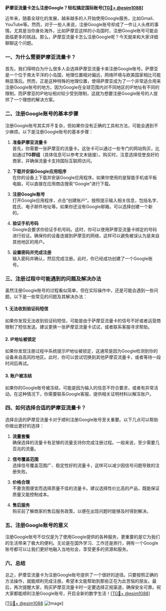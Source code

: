 **萨摩亚流量卡怎么注册Google？轻松搞定国际账号[[TG💪+ @esim1088](https://t.me/s/esim1088)]**

近年来，随着全球化的发展，越来越多的人开始使用Google服务，比如Gmail、YouTube等。然而，对于一些人来说，注册Google账号却成了一件让人头疼的事情。尤其是当你身处海外，比如萨摩亚这样的小岛国时，注册Google账号可能会面临更多的挑战。那么，萨摩亚流量卡怎么注册Google呢？今天就来和大家详细聊聊这个问题。

### 一、为什么需要萨摩亚流量卡？

首先，我们得明白为什么很多人会选择萨摩亚流量卡来注册Google账号。萨摩亚是一个位于南太平洋的小岛国，地理位置相对偏远，网络环境与欧美国家相比可能稍显落后。然而，正是这种特殊的地理位置，使得萨摩亚成为了一个非常适合用来注册Google账号的地方。因为Google在全球范围内对不同地区的IP地址有不同的限制，而萨摩亚的IP地址相对较少受到限制，这就为想要注册Google账号的人提供了一个理想的解决方案。

### 二、注册Google账号的基本步骤

注册Google账号其实并不复杂，但如果你没有正确的工具和方法，可能会遇到不少麻烦。以下是注册Google账号的基本步骤：

1. **准备萨摩亚流量卡**  
   首先，你需要一张萨摩亚的流量卡。这张卡可以通过一些专门的网站购买，比如通过**TG群组**（具体信息可以参考文末链接）。购买时，注意选择信誉良好的商家，并确保流量卡支持国际互联网访问。

2. **下载并安装Google应用程序**  
   在你的设备上下载并安装Google应用程序。如果你使用的是智能手机或平板电脑，可以直接在应用商店搜索“Google”进行下载。

3. **注册Google账号**  
   打开Google应用程序，点击“创建账户”。按照提示输入相关信息，包括名字、姓氏、电子邮件地址等。如果你还没有Google邮箱，可以选择创建一个新的。

4. **验证手机号码**  
   Google会要求你验证手机号码。这时，你可以使用萨摩亚流量卡绑定的号码进行验证。确保你的设备连接到萨摩亚的网络，这样可以避免被误认为是来自其他地区的用户。

5. **设置密码并完成注册**  
   输入密码并确认，然后完成注册。此时，你已经成功创建了一个Google账号。

### 三、注册过程中可能遇到的问题及解决办法

虽然注册Google账号的过程看似简单，但在实际操作中，还是可能会遇到一些问题。以下是一些常见的问题及其解决办法：

#### 1. **无法收到验证码短信**
   如果你发现无法收到验证码短信，可能是由于萨摩亚流量卡的信号不好或者运营商限制了短信发送。建议更换一张萨摩亚流量卡试试，或者联系客服寻求帮助。

#### 2. **IP地址被锁定**
   如果你发现注册过程中系统提示IP地址被锁定，这通常是因为Google检测到你的设备来自高风险地区。此时，你可以尝试切换到其他萨摩亚流量卡，或者等待一段时间后再试。

#### 3. **账户被冻结**
   如果你的Google账号被冻结，可能是因为输入的信息不符合要求，或者有异常活动。在这种情况下，你需要联系Google客服，提供相关证明材料以解冻账户。

### 四、如何选择合适的萨摩亚流量卡？

选择合适的萨摩亚流量卡对于顺利注册Google账号至关重要。以下几点可以帮助你做出更好的选择：

1. **流量套餐**  
   确保选择的流量卡有足够的流量支持你完成注册过程。一般来说，至少需要几百兆的流量。

2. **信号覆盖范围**  
   选择信号覆盖范围广、稳定性好的流量卡，这样可以减少因信号问题导致的注册失败。

3. **价格合理**  
   不要贪图便宜而选择质量不佳的流量卡。建议选择性价比高的产品，既能保证质量又能控制成本。

4. **售后服务**  
   购买前了解商家的售后服务政策，以便在出现问题时能够及时得到解决。

### 五、注册Google账号的意义

注册Google账号不仅仅是为了使用Google提供的各种服务，更重要的是它为我们的生活带来了极大的便利。无论是在国外学习、工作还是旅行，拥有一个Google账号都可以让我们更好地融入当地社会，享受更多的资源和服务。

### 六、总结

总之，萨摩亚流量卡为注册Google账号提供了一个很好的途径。只要按照正确的方法操作，就能顺利完成注册。希望本文能帮助到那些正在为此苦恼的朋友。最后，再次提醒大家，购买萨摩亚流量卡时一定要选择正规渠道，确保安全可靠。祝大家都能顺利注册Google账号，开启全新的数字生活！[[TG💪+ @esim1088](https://t.me/s/esim1088)]

[[TG💪+ @esim1088](https://t.me/s/esim1088) ![Image](https://i.postimg.cc/4NQfJmqS/Snipaste-2025-05-13-00-14-12.png)]